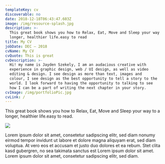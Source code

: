 ```yaml
---
templateKey: cv
discoverable: no
date: 2018-12-18T06:43:47.603Z
image: /img/resource-splash.jpg
description: >-
  This great book shows you how to Relax, Eat, Move and Sleep your way to a
  longer, healthier life.easy to read 
title: My CV
jobDate: DEC – 2018
cvName: My CV
cvQuote: This is great
cvDescription: >-
  Hi! my name is Jayden Szekely, I am an audacious creative with
  experience in graphic design, web / UI design, as well as video
  editing & design. I see design as more than text, images and
  colour, I see design as the best opportunity to tell a story to the
  world. I look forward to having the opportunity to talking to see
  how I can be a part of writing the next chapter in your story.
cvImage: /img/portfolioPic.jpg
cvLink: /
---
```

This great book shows you how to Relax, Eat, Move and Sleep your way to a longer, healthier life.easy to read.

![](/img/photo-1519895387466-5fc5e7bf8b3c.jpg)

Lorem ipsum dolor sit amet, consetetur sadipscing elitr, sed diam nonumy eirmod tempor invidunt ut labore et dolore magna aliquyam erat, sed diam voluptua. At vero eos et accusam et justo duo dolores et ea rebum. Stet clita kasd gubergren, no sea takimata sanctus est Lorem ipsum dolor sit amet. Lorem ipsum dolor sit amet, consetetur sadipscing elitr, sed diam.
